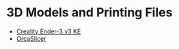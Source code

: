 # 3D Models and Printing Files

- [Creality Ender-3 v3 KE](https://github.com/Creality3DPrinting/Ender-3)
- [OrcaSlicer](https://github.com/SoftFever/OrcaSlicer)

